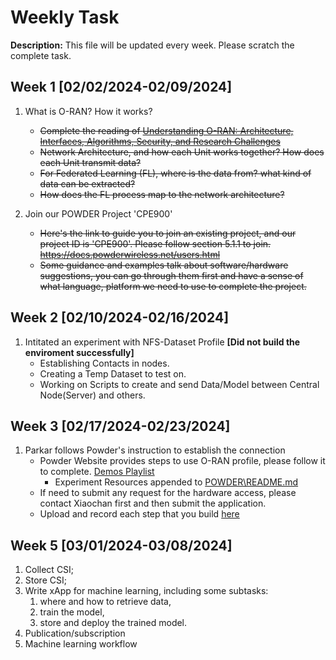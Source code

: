 # Weekly Task
**Description:** This file will be updated every week. Please scratch the complete task.

## Week 1 [02/02/2024-02/09/2024]
1. What is O-RAN? How it works?
   - ~~Complete the reading of [Understanding O-RAN: Architecture, Interfaces, Algorithms, Security, and Research Challenges](https://arxiv.org/pdf/2202.01032.pdf)~~
   - ~~Network Architecture, and how each Unit works together? How does each Unit transmit data?~~
   - ~~For Federated Learning (FL), where is the data from? what kind of data can be extracted?~~
   - ~~How does the FL process map to the network architecture?~~
  
2. Join our POWDER Project 'CPE900'
   - ~~Here's the link to guide you to join an existing project, and our project ID is 'CPE900'. Please follow section 5.1.1 to join. https://docs.powderwireless.net/users.html~~
   - ~~Some guidance and examples talk about software/hardware suggestions, you can go through them first and have a sense of what language, platform we need to use to complete the project.~~


## Week 2 [02/10/2024-02/16/2024]
1. Intitated an experiment with NFS-Dataset Profile **[Did not build the enviroment successfully]**
   - Establishing Contacts in nodes.
   - Creating a Temp Dataset to test on.
   - Working on Scripts to create and send Data/Model between Central Node(Server) and others.

## Week 3 [02/17/2024-02/23/2024]
1. Parkar follows Powder's instruction to establish the connection
   - Powder Website provides steps to use O-RAN profile, please follow it to complete. [Demos Playlist](https://www.youtube.com/watch?v=VMg_F_VJ4G0&list=PLtBMr52yxl464brQQyz8J5hK4SYQd7eGH)
      - Experiment Resources appended to [POWDER\README.md](POWDER\README.md)
   - If need to submit any request for the hardware access, please contact Xiaochan first and then submit the application.
   - Upload and record each step that you build [here](https://github.com/XueShannon/AISECLAB_O-RAN/tree/main/POWDER)
  
## Week 5 [03/01/2024-03/08/2024]
1. Collect CSI;
2. Store CSI;
3. Write xApp for machine learning, including some subtasks:
   1) where and how to retrieve data,
   2) train the model,
   3) store and deploy the trained model.
4. Publication/subscription
5. Machine learning workflow
